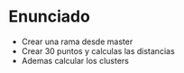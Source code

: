 # Enunciado

- Crear una rama desde master
- Crear 30 puntos y calculas las distancias
- Ademas calcular los clusters
<Trabajo realizado por Gianluca Limachi>
